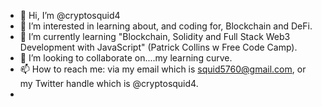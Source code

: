 - 👋 Hi, I’m @cryptosquid4
- 👀 I’m interested in learning about, and coding for, Blockchain and DeFi.
- 🌱 I’m currently learning "Blockchain, Solidity and Full Stack Web3 Development with JavaScript" (Patrick Collins w Free Code Camp).
- 💞️ I’m looking to collaborate on....my learning curve.
- 📫 How to reach me: via my email which is squid5760@gmail.com, or my Twitter handle which is @cryptosquid4. 
- 
<!---
squid5760/squid5760 is a ✨ special ✨ repository because its `README.md` (this file) appears on your GitHub profile.
You can click the Preview link to take a look at your changes.
--->
